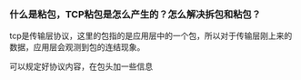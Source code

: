 ### 什么是粘包，TCP粘包是怎么产生的？怎么解决拆包和粘包？

tcp是传输层协议，这里的包指的是应用层中的一个包，所以对于传输层刚上来的数据，应用层会观测到包的连结现象。

可以规定好协议内容，在包头加一些信息